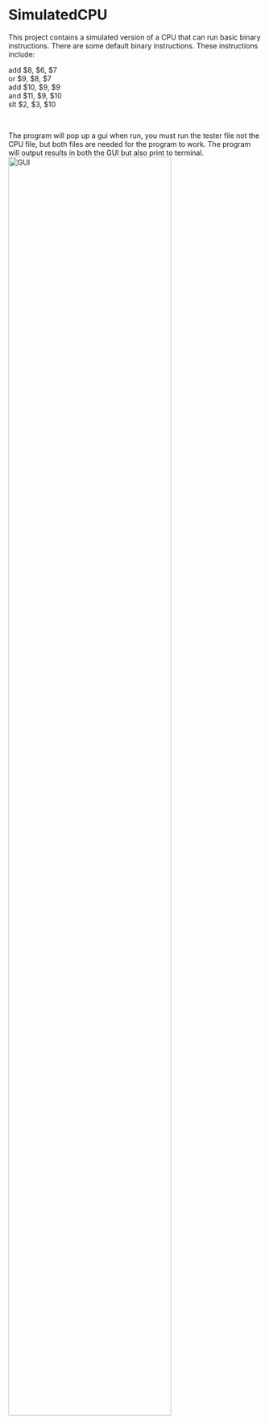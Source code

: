 # SimulatedCPU
This project contains a simulated version of a CPU that can run basic binary instructions. There are some default binary instructions. These instructions include: <br>

add $8, $6, $7<br>
or $9, $8, $7<br>
add $10, $9, $9<br>
and $11, $9, $10<br>
slt $2, $3, $10

<br>

The program will pop up a gui when run, you must run the tester file not the CPU file, but both files are needed for the program to work. The program will output results in both the GUI but also print to terminal.
<img src="https://i.imgur.com/jVKv5FS.png" height="80%" width="80%" alt="GUI"/>
